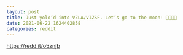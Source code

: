 ```yaml
--- 
layout: post 
title: Just yolo’d into VZLA/VIZSF. Let’s go to the moon! 🌙🌙🌙🌙 
date: 2021-06-22 1624402858 
categories: reddit 
--- 
```

https://redd.it/o5znjb